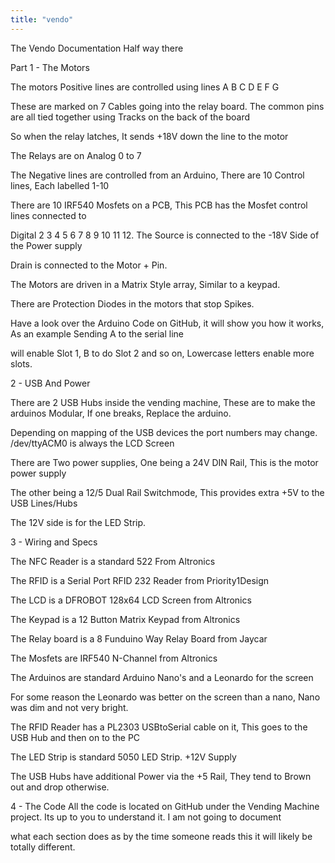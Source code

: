 ```yaml
---
title: "vendo"
---
```

The Vendo Documentation Half way there

Part 1 - The Motors

The motors Positive lines are controlled using lines A B C D E F G

These are marked on 7 Cables going into the relay board. The common pins are all tied together using Tracks on the back of the board

So when the relay latches, It sends +18V down the line to the motor

The Relays are on Analog 0 to 7

The Negative lines are controlled from an Arduino, There are 10 Control lines, Each labelled 1-10

There are 10 IRF540 Mosfets on a PCB, This PCB has the Mosfet control lines connected to

Digital 2 3 4 5 6 7 8 9 10 11 12. The Source is connected to the -18V Side of the Power supply

Drain is connected to the Motor + Pin.

The Motors are driven in a Matrix Style array, Similar to a keypad.

There are Protection Diodes in the motors that stop Spikes.

Have a look over the Arduino Code on GitHub, it will show you how it works, As an example Sending A to the serial line

will enable Slot 1, B to do Slot 2 and so on, Lowercase letters enable more slots.

2 - USB And Power

There are 2 USB Hubs inside the vending machine, These are to make the arduinos Modular, If one breaks, Replace the arduino.

Depending on mapping of the USB devices the port numbers may change. /dev/ttyACM0 is always the LCD Screen

There are Two power supplies, One being a 24V DIN Rail, This is the motor power supply

The other being a 12/5 Dual Rail Switchmode, This provides extra +5V to the USB Lines/Hubs

The 12V side is for the LED Strip.

3 - Wiring and Specs

The NFC Reader is a standard 522 From Altronics

The RFID is a Serial Port RFID 232 Reader from Priority1Design

The LCD is a DFROBOT 128x64 LCD Screen from Altronics

The Keypad is a 12 Button Matrix Keypad from Altronics

The Relay board is a 8 Funduino Way Relay Board from Jaycar

The Mosfets are IRF540 N-Channel from Altronics

The Arduinos are standard Arduino Nano's and a Leonardo for the screen

For some reason the Leonardo was better on the screen than a nano, Nano was dim and not very bright.

The RFID Reader has a PL2303 USBtoSerial cable on it, This goes to the USB Hub and then on to the PC

The LED Strip is standard 5050 LED Strip. +12V Supply

The USB Hubs have additional Power via the +5 Rail, They tend to Brown out and drop otherwise.

4 - The Code All the code is located on GitHub under the Vending Machine project. Its up to you to understand it. I am not going to document

what each section does as by the time someone reads this it will likely be totally different.
